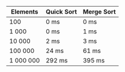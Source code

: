 | Elements  | Quick Sort  | Merge Sort     |
| --------- | ----------- | -------------- | 
| 100       |  0 ms       | 0 ms           | 
| 1 000     |  0 ms       | 1 ms           | 
| 10 000    |  2 ms       | 3 ms           | 
| 100 000   |  24 ms      | 61 ms          | 
| 1 000 000 |  292 ms     | 395 ms         | 
